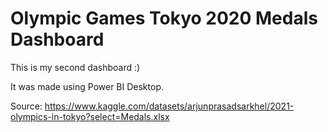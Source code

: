 # Olympic Games Tokyo 2020 Medals Dashboard

This is my second dashboard :)

It was made using Power BI Desktop.

Source: <https://www.kaggle.com/datasets/arjunprasadsarkhel/2021-olympics-in-tokyo?select=Medals.xlsx>
